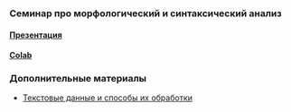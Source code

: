 ### Семинар про морфологический и синтаксический анализ

#### [Презентация](https://docs.google.com/presentation/d/1DV-TfJfiaE4lCukHPEUM_nvyI9o-bR88NgViHJbyNo8/edit?usp=sharing)
#### [Colab](https://colab.research.google.com/drive/1Gu4tR9tnYD2uwGefwLRnh_Mx1GU2oYG4?usp=sharing)

### Дополнительные материалы
- [Текстовые данные и способы их обработки](https://education.yandex.ru/handbook/data-analysis/article/tekstovye-dannye-i-sposoby-ih-obrabotki)
